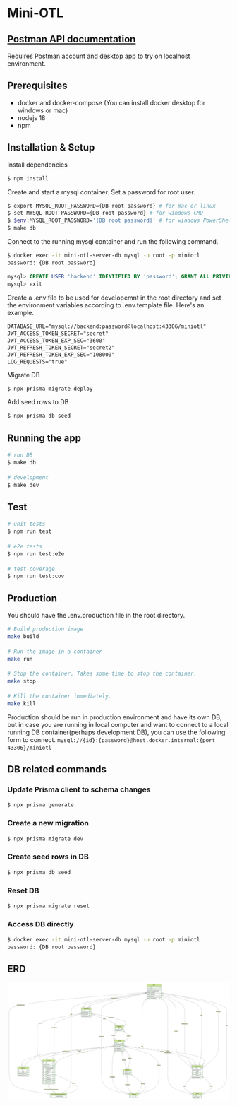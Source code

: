 # Mini-OTL

## [Postman API documentation](https://www.postman.com/aviation-physicist-85866318/workspace/mini-otl/collection/31024888-7a861ae0-69ed-44e6-81ef-54f49e891b4b?action=share&creator=31024888)
Requires Postman account and desktop app to try on localhost environment.

## Prerequisites

- docker and docker-compose (You can install docker desktop for windows or mac)
- nodejs 18
- npm

## Installation & Setup

Install dependencies

```bash
$ npm install
```

Create and start a mysql container. Set a password for root user.

```bash
$ export MYSQL_ROOT_PASSWORD={DB root password} # for mac or linux
$ set MYSQL_ROOT_PASSWORD={DB root password} # for windows CMD
$ $env:MYSQL_ROOT_PASSWORD='{DB root password}' # for windows PowerShell
$ make db
```

Connect to the running mysql container and run the following command.

```bash
$ docker exec -it mini-otl-server-db mysql -u root -p miniotl
password: {DB root password}
```

```sql
mysql> CREATE USER 'backend' IDENTIFIED BY 'password'; GRANT ALL PRIVILEGES ON *.* TO 'backend'; FLUSH PRIVILEGES;
mysql> exit
```

Create a .env file to be used for developemnt in the root directory and set the environment variables according to .env.template file. Here's an example.

```
DATABASE_URL="mysql://backend:password@localhost:43306/miniotl"
JWT_ACCESS_TOKEN_SECRET="secret"
JWT_ACCESS_TOKEN_EXP_SEC="3600"
JWT_REFRESH_TOKEN_SECRET="secret2"
JWT_REFRESH_TOKEN_EXP_SEC="108000"
LOG_REQUESTS="true"
```

Migrate DB

```bash
$ npx prisma migrate deploy
```

Add seed rows to DB
```bash
$ npx prisma db seed
```

## Running the app

```bash
# run DB
$ make db

# development
$ make dev
```

## Test

```bash
# unit tests
$ npm run test

# e2e tests
$ npm run test:e2e

# test coverage
$ npm run test:cov
```

## Production

You should have the .env.production file in the root directory.

```bash
# Build production image
make build

# Run the image in a container
make run

# Stop the container. Takes some time to stop the container.
make stop

# Kill the container immediately.
make kill
```

Production should be run in production environment and have its own DB,
but in case you are running in local computer and want to connect to a local running DB container(perhaps development DB), you can use the following form to connect.
`mysql://{id}:{password}@host.docker.internal:{port 43306}/miniotl`

## DB related commands

### Update Prisma client to schema changes

```bash
$ npx prisma generate
```

### Create a new migration

```bash
$ npx prisma migrate dev
```

### Create seed rows in DB

```bash
$ npx prisma db seed
```

### Reset DB

```bash
$ npx prisma migrate reset
```

### Access DB directly

```bash
$ docker exec -it mini-otl-server-db mysql -u root -p miniotl
password: {DB root password}
```

## ERD
![ERD](./src/prisma/ERD.svg)